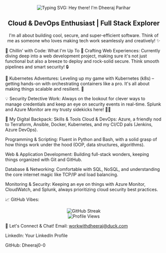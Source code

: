 <p align="center">
<img src="https://www.google.com/search?q=https://readme-typing-svg.herokuapp.com%3Ffont%3DFira%2BCode%26size%3D26%26duration%3D3000%26pause%3D150%26repeat%3Dfalse%26random%3Dfalse%26width%3D435%26lines%3DHey%2Bthere%2521%2B%25F0%259F%2591%258B%2BI%27m%2BDheeraj%2BParihar" alt="Typing SVG: Hey there! I'm Dheeraj Parihar">
</p>

<h2 align="center">Cloud & DevOps Enthusiast | Full Stack Explorer</h2>

<p align="center">
I'm all about building cool, secure, and super-efficient software. Think of me as someone who loves making tech work seamlessly and creatively! ✨
</p>

🚀 Chillin' with Code: What I'm Up To
🔭 Crafting Web Experiences: Currently diving deep into a web development project, making sure it's not just functional but also a breeze to deploy and rock-solid secure. Think smooth pipelines and smart security! 🔒

🌱 Kubernetes Adventures: Leveling up my game with Kubernetes (k8s) – getting hands-on with orchestrating containers like a pro. It's all about making things scalable and resilient. 🐳

💡 Security Detective Work: Always on the lookout for clever ways to manage credentials and keep an eye on security events in real-time. Splunk and Azure Monitor are my trusty sidekicks here! 🕵️‍♂️

🎒 My Digital Backpack: Skills & Tools
Cloud & DevOps: Azure, a friendly nod to Terraform, Ansible, Docker, Kubernetes, and my CI/CD pals (Jenkins, Azure DevOps).

Programming & Scripting: Fluent in Python and Bash, with a solid grasp of how things work under the hood (OOP, data structures, algorithms).

Web & Application Development: Building full-stack wonders, keeping things organized with Git and GitHub.

Database & Networking: Comfortable with SQL, NoSQL, and understanding the core internet magic like TCP/IP and load balancing.

Monitoring & Security: Keeping an eye on things with Azure Monitor, CloudWatch, and Splunk, always prioritizing cloud security best practices.

📈 GitHub Vibes:
<p align="center">
<img src="https://streak-stats.demolab.com?user=Dheeraj0-0&theme=dark&hide_border=true" alt="GitHub Streak">
<br>
<img src="https://komarev.com/ghpvc/?username=Dheeraj0-0&color=268F77&label=Profile+Views" alt="Profile Views">
</p>

📧 Let's Connect & Chat!
Email: workwithdheeraj@duck.com

LinkedIn: Your LinkedIn Profile <!-- IMPORTANT: Replace with your actual LinkedIn URL -->

GitHub: Dheeraj0-0
